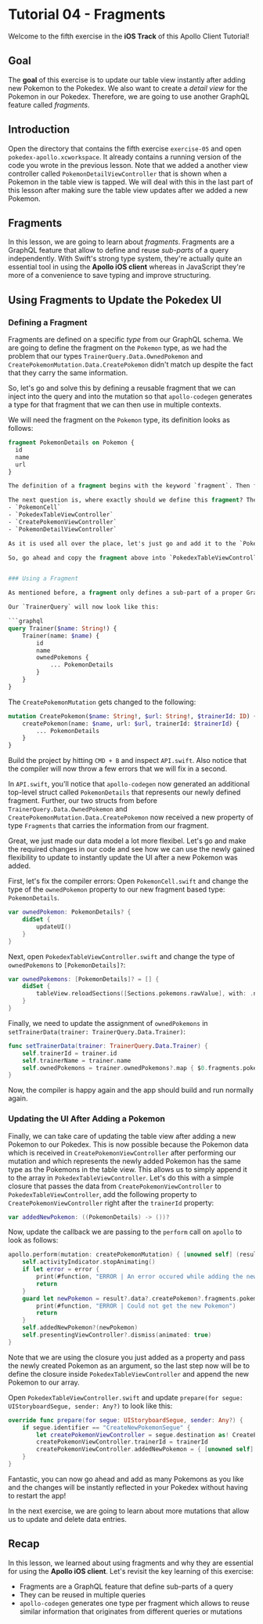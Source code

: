 # Tutorial 04 - Fragments

Welcome to the fifth exercise in the **iOS Track** of this Apollo Client Tutorial!


## Goal

The **goal** of this exercise is to update our table view instantly after adding new Pokemon to the Pokedex. We also want to create a _detail view_ for the Pokemon in our Pokedex. Therefore, we are going to use another GraphQL feature called _fragments_. 


## Introduction

Open the directory that contains the fifth exercise `exercise-05` and open `pokedex-apollo.xcworkspace`. It already contains a running version of the code you wrote in the previous lesson. Note that we added a another view controller called `PokemonDetailViewController` that is shown when a Pokemon in the table view is tapped. We will deal with this in the last part of this lesson after making sure the table view updates after we added a new Pokemon.


## Fragments

In this lesson, we are going to learn about _fragments_. Fragments are a GraphQL feature that allow to define and reuse _sub-parts_ of a query independently. With Swift's strong type system, they're actually quite an essential tool in using the **Apollo iOS client** whereas in JavaScript they're more of a convenience to save typing and improve structuring.


## Using Fragments to Update the Pokedex UI

### Defining a Fragment

Fragments are defined on a specific _type_ from our GraphQL schema. We are going to define the fragment on the `Pokemon` type, as we had the problem that our types `TrainerQuery.Data.OwnedPokemon` and `CreatePokemonMutation.Data.CreatePokemon` didn't match up despite the fact that they carry the same information.

So, let's go and solve this by defining a reusable fragment that we can inject into the query and into the mutation so that `apollo-codegen` generates a type for that fragment that we can then use in multiple contexts.

We will need the fragment on the `Pokemon` type, its definition looks as follows:

```graphql
fragment PokemonDetails on Pokemon {
  id
  name
  url
}

The definition of a fragment begins with the keyword `fragment`. Then follows the name of the fragment (in our case that is `PokemonDetails`) and the GraphQL type on which we define the fragment, so here this is `Pokemon`.

The next question is, where exactly should we define this fragment? The data that is represented by this fragment will be used in multiple locations:
- `PokemonCell`
- `PokedexTableViewController`
- `CreatePokemonViewController`
- `PokemonDetailViewController`

As it is used all over the place, let's just go and add it to the `PokedexTableViewController` that is also responsible for initially fetching it. We might also create a new `.graphql` file and put the fragment in there - remember that all `.graphql` will be merged by `apollo-codegen`, so no matter where we define the fragment, it will be available in all other queries and mutations.

So, go ahead and copy the fragment above into `PokedexTableViewController.graphql`.


### Using a Fragment

As mentioned before, a fragment only defines a sub-part of a proper GraphQL query or mutation. This means that we can simply replace these properties contained in the fragment with the fragments itself. In our case, this would look like this:

Our `TrainerQuery` will now look like this:

```graphql
query Trainer($name: String!) {
    Trainer(name: $name) {
        id
        name
        ownedPokemons {
            ... PokemonDetails
        }
    }
}
```

The `CreatePokemonMutation` gets changed to the following:

```graphql
mutation CreatePokemon($name: String!, $url: String!, $trainerId: ID) {
    createPokemon(name: $name, url: $url, trainerId: $trainerId) {
        ... PokemonDetails
    }
}
```

Build the project by hitting `CMD + B` and inspect `API.swift`. Also notice that the compiler will now throw a few errors that we will fix in a second.

In `API.swift`, you'll notice that `apollo-codegen` now generated an additional top-level struct called `PokemonDetails` that represents our newly defined fragment. Further, our two structs from before `TrainerQuery.Data.OwnedPokemon` and `CreatePokemonMutation.Data.CreatePokemon` now received a new property of type `Fragments` that carries the information from our fragment.

Great, we just made our data model a lot more flexibel. Let's go and make the required changes in our code and see how we can use the newly gained flexibility to update to instantly update the UI after a new Pokemon was added.

First, let's fix the compiler errors: Open `PokemonCell.swift` and change the type of the `ownedPokemon` property to our new fragment based type: `PokemonDetails`.

```swift
var ownedPokemon: PokemonDetails? {
    didSet {
        updateUI()
    }
}
``` 

Next, open `PokedexTableViewController.swift` and change the type of `ownedPokemons` to `[PokemonDetails]?`:

```swift
var ownedPokemons: [PokemonDetails]? = [] {
    didSet {
        tableView.reloadSections([Sections.pokemons.rawValue], with: .none)
    }
}
```

Finally, we need to update the assignment of `ownedPokemons` in `setTrainerData(trainer: TrainerQuery.Data.Trainer)`:

```swift
func setTrainerData(trainer: TrainerQuery.Data.Trainer) {
    self.trainerId = trainer.id
    self.trainerName = trainer.name
    self.ownedPokemons = trainer.ownedPokemons?.map { $0.fragments.pokemonDetails }
}
```

Now, the compiler is happy again and the app should build and run normally again.


### Updating the UI After Adding a Pokemon

Finally, we can take care of updating the table view after adding a new Pokemon to our Pokedex. This is now possible because the Pokemon data which is received in `CreatePokemonViewController` after performing our mutation and which represents the newly added Pokemon has the same type as the Pokemons in the table view. This allows us to simply append it to the array in `PokedexTableViewController`. Let's do this with a simple closure that passes the data from `CreatePokemonViewController` to `PokedexTableViewController`, add the following property to `CreatePokemonViewController` right after the `trainerId` property:

```swift
var addedNewPokemon: ((PokemonDetails) -> ())?
```

Now, update the callback we are passing to the `perform` call on `apollo` to look as follows:

```swift
apollo.perform(mutation: createPokemonMutation) { [unowned self] (result: GraphQLResult?, error: Error?) in
    self.activityIndicator.stopAnimating()
    if let error = error {
        print(#function, "ERROR | An error occured while adding the new Pokemon: \(error)")
        return
    }
    guard let newPokemon = result?.data?.createPokemon?.fragments.pokemonDetails else {
        print(#function, "ERROR | Could not get the new Pokemon")
        return
    }
    self.addedNewPokemon?(newPokemon)
    self.presentingViewController?.dismiss(animated: true)
}
```

Note that we are using the closure you just added as a property and pass the newly created Pokemon as an argument, so the last step now will be to define the closure inside `PokedexTableViewController` and append the new Pokemon to our array.

Open `PokedexTableViewController.swift` and update `prepare(for segue: UIStoryboardSegue, sender: Any?)` to look like this:

```swift
override func prepare(for segue: UIStoryboardSegue, sender: Any?) {
    if segue.identifier == "CreateNewPokemonSegue" {
        let createPokemonViewController = segue.destination as! CreatePokemonViewController
        createPokemonViewController.trainerId = trainerId
        createPokemonViewController.addedNewPokemon = { [unowned self] in self.ownedPokemons?.append($0) }
    }
}
```

Fantastic, you can now go ahead and add as many Pokemons as you like and the changes will be instantly reflected in your Pokedex without having to restart the app! 

In the next exercise, we are going to learn about more mutations that allow us to update and delete data entries.


## Recap

In this lesson, we learned about using fragments and why they are essential for using the **Apollo iOS client**. Let's revisit the key learning of this exercise:
- Fragments are a GraphQL feature that define sub-parts of a query
- They can be reused in multiple queries
- `apollo-codegen` generates one type per fragment which allows to reuse similar information that originates from different queries or mutations





